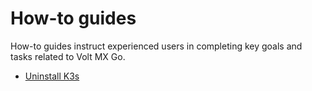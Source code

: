 # How-to guides

How-to guides instruct experienced users in completing key goals and tasks related to Volt MX Go.

- [Uninstall K3s](k3suninstall.md)